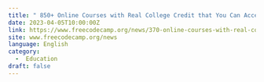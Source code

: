```yaml
---
title: " 850+ Online Courses with Real College Credit that You Can Access for Free "
date: 2023-04-05T10:00:00Z
link: https://www.freecodecamp.org/news/370-online-courses-with-real-college-credit-that-you-can-access-for-free-4fec5a28646/?utm_medium=RSS&utm_source=news.12bit.vn
site: www.freecodecamp.org/news
language: English
category:
  -  Education 
draft: false
---
```

